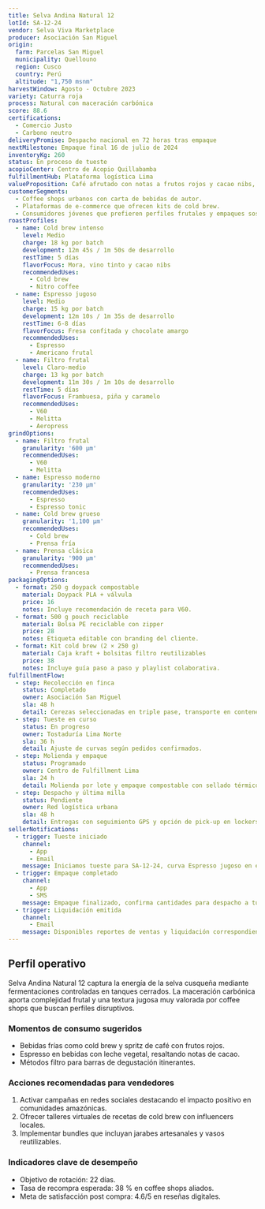 ```yaml
---
title: Selva Andina Natural 12
lotId: SA-12-24
vendor: Selva Viva Marketplace
producer: Asociación San Miguel
origin:
  farm: Parcelas San Miguel
  municipality: Quellouno
  region: Cusco
  country: Perú
  altitude: "1,750 msnm"
harvestWindow: Agosto - Octubre 2023
variety: Caturra roja
process: Natural con maceración carbónica
score: 88.6
certifications:
  - Comercio Justo
  - Carbono neutro
deliveryPromise: Despacho nacional en 72 horas tras empaque
nextMilestone: Empaque final 16 de julio de 2024
inventoryKg: 260
status: En proceso de tueste
acopioCenter: Centro de Acopio Quillabamba
fulfillmentHub: Plataforma logística Lima
valueProposition: Café afrutado con notas a frutos rojos y cacao nibs, pensado para métodos filtrados intensos o espresso moderno.
customerSegments:
  - Coffee shops urbanos con carta de bebidas de autor.
  - Plataformas de e-commerce que ofrecen kits de cold brew.
  - Consumidores jóvenes que prefieren perfiles frutales y empaques sostenibles.
roastProfiles:
  - name: Cold brew intenso
    level: Medio
    charge: 18 kg por batch
    development: 12m 45s / 1m 50s de desarrollo
    restTime: 5 días
    flavorFocus: Mora, vino tinto y cacao nibs
    recommendedUses:
      - Cold brew
      - Nitro coffee
  - name: Espresso jugoso
    level: Medio
    charge: 15 kg por batch
    development: 12m 10s / 1m 35s de desarrollo
    restTime: 6-8 días
    flavorFocus: Fresa confitada y chocolate amargo
    recommendedUses:
      - Espresso
      - Americano frutal
  - name: Filtro frutal
    level: Claro-medio
    charge: 13 kg por batch
    development: 11m 30s / 1m 10s de desarrollo
    restTime: 5 días
    flavorFocus: Frambuesa, piña y caramelo
    recommendedUses:
      - V60
      - Melitta
      - Aeropress
grindOptions:
  - name: Filtro frutal
    granularity: '600 µm'
    recommendedUses:
      - V60
      - Melitta
  - name: Espresso moderno
    granularity: '230 µm'
    recommendedUses:
      - Espresso
      - Espresso tonic
  - name: Cold brew grueso
    granularity: '1,100 µm'
    recommendedUses:
      - Cold brew
      - Prensa fría
  - name: Prensa clásica
    granularity: '900 µm'
    recommendedUses:
      - Prensa francesa
packagingOptions:
  - format: 250 g doypack compostable
    material: Doypack PLA + válvula
    price: 16
    notes: Incluye recomendación de receta para V60.
  - format: 500 g pouch reciclable
    material: Bolsa PE reciclable con zipper
    price: 28
    notes: Etiqueta editable con branding del cliente.
  - format: Kit cold brew (2 × 250 g)
    material: Caja kraft + bolsitas filtro reutilizables
    price: 38
    notes: Incluye guía paso a paso y playlist colaborativa.
fulfillmentFlow:
  - step: Recolección en finca
    status: Completado
    owner: Asociación San Miguel
    sla: 48 h
    detail: Cerezas seleccionadas en triple pase, transporte en contenedores ventilados.
  - step: Tueste en curso
    status: En progreso
    owner: Tostaduría Lima Norte
    sla: 36 h
    detail: Ajuste de curvas según pedidos confirmados.
  - step: Molienda y empaque
    status: Programado
    owner: Centro de Fulfillment Lima
    sla: 24 h
    detail: Molienda por lote y empaque compostable con sellado térmico.
  - step: Despacho y última milla
    status: Pendiente
    owner: Red logística urbana
    sla: 48 h
    detail: Entregas con seguimiento GPS y opción de pick-up en lockers.
sellerNotifications:
  - trigger: Tueste iniciado
    channel:
      - App
      - Email
    message: Iniciamos tueste para SA-12-24, curva Espresso jugoso en ejecución.
  - trigger: Empaque completado
    channel:
      - App
      - SMS
    message: Empaque finalizado, confirma cantidades para despacho a tus clientes.
  - trigger: Liquidación emitida
    channel:
      - Email
    message: Disponibles reportes de ventas y liquidación correspondiente al lote SA-12-24.
---
```


## Perfil operativo
Selva Andina Natural 12 captura la energía de la selva cusqueña mediante fermentaciones controladas en tanques cerrados. La maceración carbónica aporta complejidad frutal y una textura jugosa muy valorada por coffee shops que buscan perfiles disruptivos.

### Momentos de consumo sugeridos
- Bebidas frías como cold brew y spritz de café con frutos rojos.
- Espresso en bebidas con leche vegetal, resaltando notas de cacao.
- Métodos filtro para barras de degustación itinerantes.

### Acciones recomendadas para vendedores
1. Activar campañas en redes sociales destacando el impacto positivo en comunidades amazónicas.
2. Ofrecer talleres virtuales de recetas de cold brew con influencers locales.
3. Implementar bundles que incluyan jarabes artesanales y vasos reutilizables.

### Indicadores clave de desempeño
- Objetivo de rotación: 22 días.
- Tasa de recompra esperada: 38 % en coffee shops aliados.
- Meta de satisfacción post compra: 4.6/5 en reseñas digitales.
